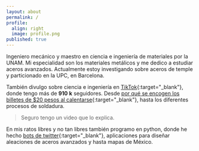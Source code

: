 ```yaml
---
layout: about
permalink: /
profile:
  align: right
  image: profile.png
published: true
---
```

  
<script type="module" src="/assets/js/nbr.js"></script>  
  
Ingeniero mecánico y maestro en ciencia e ingeniería de materiales por la UNAM. Mi especialidad son los materiales metálicos y me dedico a estudiar aceros avanzados. Actualmente estoy investigando sobre aceros de temple y particionado en la UPC, en Barcelona.

También divulgo sobre ciencia e ingeniería en [TikTok](https://www.tiktok.com/@heliouz_){:target="_blank"}, donde tengo más de <b id="nbr">910</b> <b>k</b> seguidores. Desde [por qué se encogen los billetes de $20 pesos al calentarse](https://www.sdpnoticias.com/estilo-de-vida/por-que-se-encoge-un-billete-de-20-pesos-al-calentarse-cientifico-lo-explica/){:target="_blank"}, hasta los diferentes procesos de soldadura. 

>Seguro tengo un video que lo explica.

En mis ratos libres y no tan libres también programo en python, donde he hecho [bots de twitter](https://twitter.com/BigakuSan){:target="_blank"}, aplicaciones para diseñar aleaciones de aceros avanzados y hasta mapas de México.
